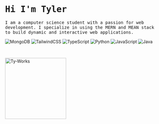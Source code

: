 <h1 style="text-align: start;">
    <samp> Hi I'm Tyler </samp>
</h1>
<p style="text-align: start;">
    <samp>
        I am a computer science student with a passion for web development. I specialize in using the MERN and MEAN stack to build dynamic and interactive web applications.
    </samp>
 </p>

<p align="start">

![MongoDB](https://img.shields.io/badge/MongoDB-%234ea94b.svg?style=for-the-badge&logo=mongodb&logoColor=white)
![TailwindCSS](https://img.shields.io/badge/tailwindcss-%2338B2AC.svg?style=for-the-badge&logo=tailwind-css&logoColor=white)
![TypeScript](https://img.shields.io/badge/typescript-%23007ACC.svg?style=for-the-badge&logo=typescript&logoColor=white)
![Python](https://img.shields.io/badge/python-3670A0?style=for-the-badge&logo=python&logoColor=ffdd54)
![JavaScript](https://img.shields.io/badge/javascript-%23323330.svg?style=for-the-badge&logo=javascript&logoColor=%23F7DF1E)
![Java](https://img.shields.io/badge/java-%23ED8B00.svg?style=for-the-badge&logo=java&logoColor=white)
</p>
<br>
<p align="start">
    <a href="https://vader-7.github.io/Ty-Works/">
        <img src="https://user-images.githubusercontent.com/66812754/208491947-62a68bf4-d6d7-45f6-b9b9-218e67302ee5.png" alt="Ty-Works" width="200px" height="200px">
    </a>
</p>
<!---
Vader-7/Vader-7 is a ✨ special ✨ repository because its `README.md` (this file) appears on your GitHub profile.
You can click the Preview link to take a look at your changes.
--->
